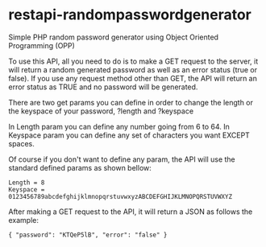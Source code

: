 # restapi-randompasswordgenerator
Simple PHP random password generator using Object Oriented Programming (OPP)

To use this API, all you need to do is to make a GET request to the server, it will return a random generated password as well as an error status (true or false). If you use any request method other than GET, the API will return an error status as TRUE and no password will be generated.

There are two get params you can define in order to change the length or the keyspace of your password, ?length and ?keyspace

In Length param you can define any number going from 6 to 64. In Keyspace param you can define any set of characters you want EXCEPT spaces.

Of course if you don't want to define any param, the API will use the standard defined params as shown bellow:

```
Length = 8
Keyspace = 0123456789abcdefghijklmnopqrstuvwxyzABCDEFGHIJKLMNOPQRSTUVWXYZ
```
After making a GET request to the API, it will return a JSON as follows the example:
```
{ "password": "KTQeP5lB", "error": "false" }
```
